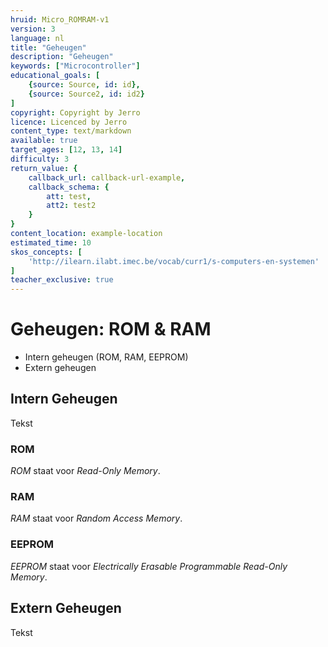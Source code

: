 ```yaml
---
hruid: Micro_ROMRAM-v1
version: 3
language: nl
title: "Geheugen"
description: "Geheugen"
keywords: ["Microcontroller"]
educational_goals: [
    {source: Source, id: id}, 
    {source: Source2, id: id2}
]
copyright: Copyright by Jerro
licence: Licenced by Jerro
content_type: text/markdown
available: true
target_ages: [12, 13, 14]
difficulty: 3
return_value: {
    callback_url: callback-url-example,
    callback_schema: {
        att: test,
        att2: test2
    }
}
content_location: example-location
estimated_time: 10
skos_concepts: [
    'http://ilearn.ilabt.imec.be/vocab/curr1/s-computers-en-systemen'
]
teacher_exclusive: true
---
```


# Geheugen: ROM & RAM
- Intern geheugen (ROM, RAM, EEPROM)
- Extern geheugen

## Intern Geheugen
Tekst

### ROM
*ROM* staat voor *Read-Only Memory*.

### RAM
*RAM* staat voor *Random Access Memory*.

### EEPROM
*EEPROM* staat voor *Electrically Erasable Programmable Read-Only Memory*.


## Extern Geheugen
Tekst